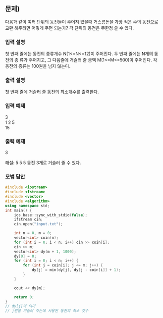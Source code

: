 ﻿## 문제)
다음과 같이 여러 단위의 동전들이 주어져 있을때 거스름돈을 가장 적은 수의 동전으로 교환
해주려면 어떻게 주면 되는가? 각 단위의 동전은 무한정 쓸 수 있다.

### 입력 설명
첫 번째 줄에는 동전의 종류개수 N(1<=N<=12)이 주어진다. 두 번째 줄에는 N개의 동전의 종
류가 주어지고, 그 다음줄에 거슬러 줄 금액 M(1<=M<=500)이 주어진다.
각 동전의 종류는 100원을 넘지 않는다.

### 출력 설명
첫 번째 줄에 거슬러 줄 동전의 최소개수를 출력한다.

### 입력 예제
3\
1 2 5\
15

### 출력 예제
3

해설: 5 5 5 동전 3개로 거슬러 줄 수 있다.

### 모범 답안
``` Cpp
#include <iostream>
#include <fstream>
#include <vector>
#include <algorithm>
using namespace std;
int main() {
    ios_base::sync_with_stdio(false);
    ifstream cin;
    cin.open("input.txt");

    int n = 0, m = 0;
    vector<int> coin(n);
    for (int i = 0; i < n; i++) cin >> coin[i];
    cin >> m;
    vector<int> dy(m + 1, 1000);
    dy[0] = 0;
    for (int i = 0; i < n; i++) {
        for (int j = coin[i]; j <= m; j++) {
            dy[j] = min(dy[j], dy[j - coin[i]] + 1);
        }
    }

    cout << dy[m];

    return 0;
}
// dy[j]의 의미
// j원을 거슬러 주는데 사용된 동전의 최소 갯수

```